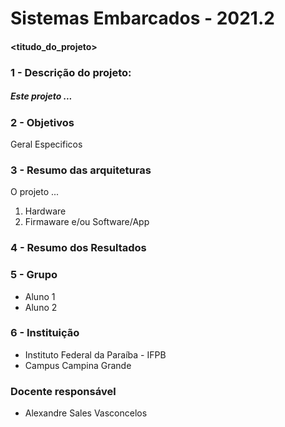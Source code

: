# Sistemas Embarcados - 2021.2

#### <titudo_do_projeto>

### 1 - Descrição do projeto:

##### Este projeto ...

### 2 - Objetivos

  Geral
  Especificos
  
### 3 - Resumo das arquiteturas

  O projeto ...
  
  1.  Hardware
  2.  Firmaware e/ou Software/App 
  
### 4 - Resumo dos Resultados

### 5 - Grupo

* Aluno 1
* Aluno 2

### 6 - Instituição

* Instituto Federal da Paraíba - IFPB
* Campus Campina Grande

### Docente responsável
* Alexandre Sales Vasconcelos
